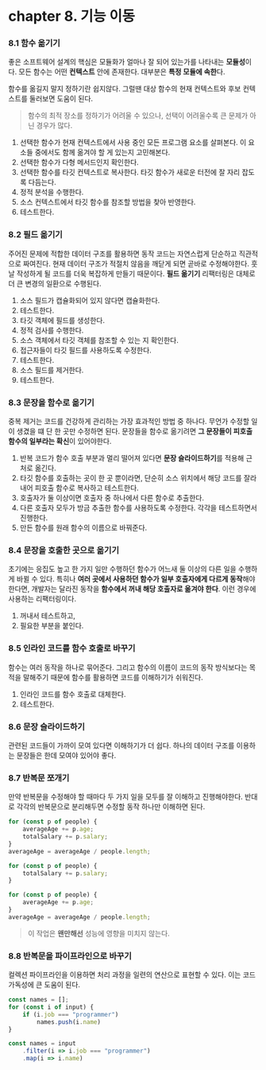 # chapter 8. 기능 이동

### 8.1 함수 옮기기
좋은 소프트웨어 설계의 핵심은 모듈화가 얼마나 잘 되어 있는가를 나타내는 **모듈성**이다.
모든 함수는 어떤 **컨텍스트** 안에 존재한다. 대부분은 **특정 모듈에 속한**다.

함수를 옮길지 말지 정하기란 쉽지않다. 그럴땐 대상 함수의 현재 컨텍스트와 후보 컨텍스트를 둘러보면 도움이 된다.

> 함수의 최적 장소를 정하기가 어려울 수 있으나, 선택이 어려울수록 큰 문제가 아닌 경우가 많다.

1. 선택한 함수가 현재 컨텍스트에서 사용 중인 모든 프로그램 요소를 살펴본다. 이 요소들 중에서도 함께 옮겨야 할 게 있는지 고민해본다.
2. 선택한 함수가 다형 메서드인지 확인한다.
3. 선택한 함수를 타깃 컨텍스트로 복사한다. 타깃 함수가 새로운 터전에 잘 자리 잡도록 다듬는다.
4. 정적 분석을 수행한다.
5. 소스 컨텍스트에서 타깃 함수를 참조할 방법을 찾아 반영한다.
6. 테스트한다.

### 8.2 필드 옮기기 
주어진 문제에 적합한 데이터 구조를 활용하면 동작 코드는 자연스럽게 단순하고 직관적으로 짜여진다.
현재 데이터 구조가 적절치 않음을 깨닫게 되면 곧바로 수정해야한다. 훗날 작성하게 될 코드를 더욱 복잡하게 만들기 때문이다.
**필드 옮기기** 리팩터링은 대체로 더 큰 변경의 일환으로 수행된다. 

1. 소스 필드가 캡슐화되어 있지 않다면 캡슐화한다.
2. 테스트한다.
3. 타깃 객체에 필드를 생성한다.
4. 정적 검사를 수행한다.
5. 소스 객체에서 타깃 객체를 참조할 수 있는 지 확인한다.
6. 접근자들이 타깃 필드를 사용하도록 수정한다.
7. 테스트한다.
8. 소스 필드를 제거한다.
9. 테스트한다.

### 8.3 문장을 함수로 옮기기
중복 제거는 코드를 건강하게 관리하는 가장 효과적인 방법 중 하나다. 
무언가 수정할 일이 생겼을 떄 단 한 곳만 수정하면 된다. 
문장들을 함수로 옮기려면 **그 문장들이 피호출 함수의 일부라는 확신**이 있어야한다.

1. 반복 코드가 함수 호출 부분과 멀리 떨어져 있다면 **문장 슬라이드하기**를 적용해 근처로 옮긴다.
2. 타깃 함수를 호출하는 곳이 한 곳 뿐이라면, 단순히 소스 위치에서 해당 코드를 잘라내어 피호출 함수로 복사하고 테스트한다. 
3. 호출자가 둘 이상이면 호출자 중 하나에서 다른 함수로 추출한다.
4. 다른 호출자 모두가 방금 추출한 함수를 사용하도록 수정한다. 각각을 테스트하면서 진행한다.
5. 만든 함수를 원래 함수의 이름으로 바꿔준다.

### 8.4 문장을 호출한 곳으로  옮기기
초기에는 응집도 높고 한 가지 일만 수행하던 함수가 어느새 둘 이상의 다른 일을 수행하게 바뀔 수 있다.
특히나 **여러 곳에서 사용하던 함수가 일부 호출자에게 다르게 동작**해야한다면, 개발자는 달라진 동작을 **함수에서 꺼내 해당 호출자로 옮겨야 한다**. 이런 경우에 사용하는 리팩터링이다.

1. 꺼내서 테스트하고, 
2. 필요한 부분을 붙인다.

### 8.5 인라인 코드를 함수 호출로 바꾸기
함수는 여러 동작을 하나로 묶어준다. 그리고 함수의 이름이 코드의 동작 방식보다는 목적을 말해주기 때문에 함수를 활용하면 코드를 이해하기가 쉬워진다.

1. 인라인 코드를 함수 호출로 대체한다.
2. 테스트한다.

### 8.6 문장 슬라이드하기
관련된 코드들이 가까이 모여 있다면 이해하기가 더 쉽다. 
하나의 데이터 구조를 이용하는 문장들은 한데 모여야 있어야 좋다.

### 8.7 반복문 쪼개기

만약 반복문을 수정해야 할 때마다 두 가지 일을 모두를 잘 이해하고 진행해야한다. 
반대로 각각의 반복문으로 분리해두면 수정할 동작 하나만 이해하면 된다.

```javascript
for (const p of people) {
	averageAge += p.age;
	totalSalary += p.salary;
}
averageAge = averageAge / people.length;
```
```javascript
for (const p of people) {
	totalSalary += p.salary;
}

for (const p of people) {
	averageAge += p.age;
}
averageAge = averageAge / people.length;
```

> 이 작업은 **왠만해선** 성능에 영향을 미치지 않는다. 

### 8.8 반복문을 파이프라인으로 바꾸기

컬렉션 파이프라인을 이용하면 처리 과정을 일련의 연산으로 표현할 수 있다.
이는 코드가독성에 큰 도움이 된다.

```javascript
const names = [];
for (const i of input) {
	if (i.job === "programmer")
		names.push(i.name)
}
```

```javascript
const names = input
	.filter(i => i.job === "programmer")
	.map(i => i.name)
```

